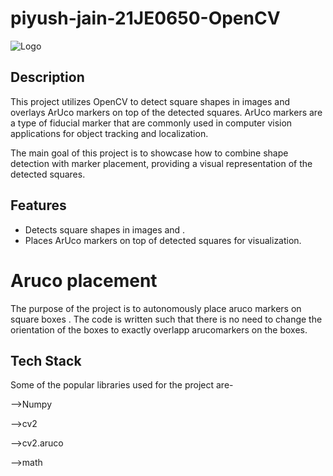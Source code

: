 # piyush-jain-21JE0650-OpenCV
![Logo](https://3.bp.blogspot.com/-yvrV6MUueGg/ToICp0YIDPI/AAAAAAAAADg/SYKg4dWpyC43AAfrDwBTR0VYmYT0QshEgCPcBGAYYCw/s1600/OpenCV_Logo.png)

## Description

This project utilizes OpenCV to detect square shapes in images  and overlays ArUco markers on top of the detected squares. ArUco markers are a type of fiducial marker that are commonly used in computer vision applications for object tracking and localization.

The main goal of this project is to showcase how to combine shape detection with marker placement, providing a visual representation of the detected squares.

## Features

- Detects square shapes in images and .
- Places ArUco markers on top of detected squares for visualization.
  
# Aruco placement

The purpose of the project is to autonomously place aruco markers on square boxes .
The code is written such that there is no need to change the orientation of the boxes to exactly overlapp arucomarkers on the boxes. 


## Tech Stack

Some of the popular libraries used for the project are-

-->Numpy

-->cv2

-->cv2.aruco

-->math
